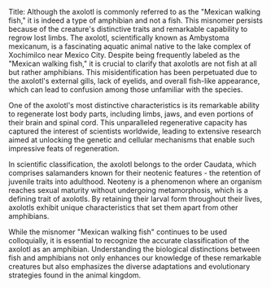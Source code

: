 Title: Although the axolotl is commonly referred to as the "Mexican walking fish," it is indeed a type of amphibian and not a fish. This misnomer persists because of the creature's distinctive traits and remarkable capability to regrow lost limbs.
The axolotl, scientifically known as Ambystoma mexicanum, is a fascinating aquatic animal native to the lake complex of Xochimilco near Mexico City. Despite being frequently labeled as the "Mexican walking fish," it is crucial to clarify that axolotls are not fish at all but rather amphibians. This misidentification has been perpetuated due to the axolotl's external gills, lack of eyelids, and overall fish-like appearance, which can lead to confusion among those unfamiliar with the species.

One of the axolotl's most distinctive characteristics is its remarkable ability to regenerate lost body parts, including limbs, jaws, and even portions of their brain and spinal cord. This unparalleled regenerative capacity has captured the interest of scientists worldwide, leading to extensive research aimed at unlocking the genetic and cellular mechanisms that enable such impressive feats of regeneration.

In scientific classification, the axolotl belongs to the order Caudata, which comprises salamanders known for their neotenic features - the retention of juvenile traits into adulthood. Neoteny is a phenomenon where an organism reaches sexual maturity without undergoing metamorphosis, which is a defining trait of axolotls. By retaining their larval form throughout their lives, axolotls exhibit unique characteristics that set them apart from other amphibians.

While the misnomer "Mexican walking fish" continues to be used colloquially, it is essential to recognize the accurate classification of the axolotl as an amphibian. Understanding the biological distinctions between fish and amphibians not only enhances our knowledge of these remarkable creatures but also emphasizes the diverse adaptations and evolutionary strategies found in the animal kingdom.